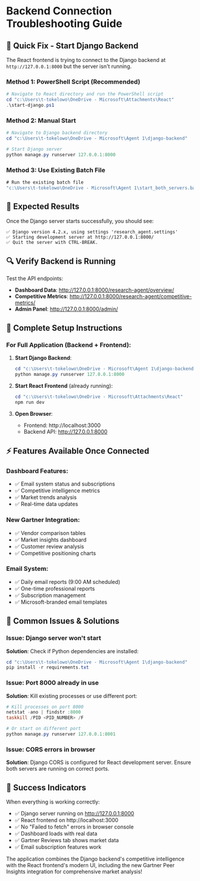 # Backend Connection Troubleshooting Guide

## 🔧 Quick Fix - Start Django Backend

The React frontend is trying to connect to the Django backend at `http://127.0.0.1:8000` but the server isn't running.

### **Method 1: PowerShell Script (Recommended)**
```powershell
# Navigate to React directory and run the PowerShell script
cd "c:\Users\t-tokelowo\OneDrive - Microsoft\Attachments\React"
.\start-django.ps1
```

### **Method 2: Manual Start**
```powershell
# Navigate to Django backend directory
cd "c:\Users\t-tokelowo\OneDrive - Microsoft\Agent 1\django-backend"

# Start Django server
python manage.py runserver 127.0.0.1:8000
```

### **Method 3: Use Existing Batch File**
```cmd
# Run the existing batch file
"c:\Users\t-tokelowo\OneDrive - Microsoft\Agent 1\start_both_servers.bat"
```

## 🎯 Expected Results

Once the Django server starts successfully, you should see:
```
✅ Django version 4.2.x, using settings 'research_agent.settings'
✅ Starting development server at http://127.0.0.1:8000/
✅ Quit the server with CTRL-BREAK.
```

## 🔍 Verify Backend is Running

Test the API endpoints:
- **Dashboard Data**: http://127.0.0.1:8000/research-agent/overview/
- **Competitive Metrics**: http://127.0.0.1:8000/research-agent/competitive-metrics/
- **Admin Panel**: http://127.0.0.1:8000/admin/

## 🚀 Complete Setup Instructions

### **For Full Application (Backend + Frontend):**

1. **Start Django Backend**:
   ```powershell
   cd "c:\Users\t-tokelowo\OneDrive - Microsoft\Agent 1\django-backend"
   python manage.py runserver 127.0.0.1:8000
   ```

2. **Start React Frontend** (already running):
   ```powershell
   cd "c:\Users\t-tokelowo\OneDrive - Microsoft\Attachments\React"
   npm run dev
   ```

3. **Open Browser**:
   - Frontend: http://localhost:3000
   - Backend API: http://127.0.0.1:8000

## ⚡ Features Available Once Connected

### **Dashboard Features:**
- ✅ Email system status and subscriptions
- ✅ Competitive intelligence metrics
- ✅ Market trends analysis
- ✅ Real-time data updates

### **New Gartner Integration:**
- ✅ Vendor comparison tables
- ✅ Market insights dashboard
- ✅ Customer review analysis
- ✅ Competitive positioning charts

### **Email System:**
- ✅ Daily email reports (9:00 AM scheduled)
- ✅ One-time professional reports
- ✅ Subscription management
- ✅ Microsoft-branded email templates

## 🐛 Common Issues & Solutions

### **Issue**: Django server won't start
**Solution**: Check if Python dependencies are installed:
```powershell
cd "c:\Users\t-tokelowo\OneDrive - Microsoft\Agent 1\django-backend"
pip install -r requirements.txt
```

### **Issue**: Port 8000 already in use
**Solution**: Kill existing processes or use different port:
```powershell
# Kill processes on port 8000
netstat -ano | findstr :8000
taskkill /PID <PID_NUMBER> /F

# Or start on different port
python manage.py runserver 127.0.0.1:8001
```

### **Issue**: CORS errors in browser
**Solution**: Django CORS is configured for React development server. Ensure both servers are running on correct ports.

## 🎉 Success Indicators

When everything is working correctly:
- ✅ Django server running on http://127.0.0.1:8000
- ✅ React frontend on http://localhost:3000  
- ✅ No "Failed to fetch" errors in browser console
- ✅ Dashboard loads with real data
- ✅ Gartner Reviews tab shows market data
- ✅ Email subscription features work

The application combines the Django backend's competitive intelligence with the React frontend's modern UI, including the new Gartner Peer Insights integration for comprehensive market analysis!
